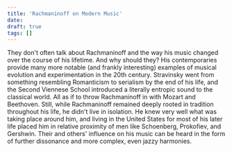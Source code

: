 ```yaml
---
title: 'Rachmaninoff on Modern Music'
date: 
draft: true
tags: []
---
```


They don't often talk about Rachmaninoff and the way his music changed over the course of his lifetime. And why should they? His contemporaries provide many more notable (and frankly interesting) examples of musical evolution and experimentation in the 20th century. Stravinsky went from something resembling Romanticism to serialism by the end of his life, and the Second Viennese School introduced a literally entropic sound to the classical world. All as if to throw Rachmaninoff in with Mozart and Beethoven. Still, while Rachmaninoff remained deeply rooted in tradition throughout his life, he didn't live in isolation. He knew very well what was taking place around him, and living in the United States for most of his later life placed him in relative proximity of men like Schoenberg, Prokofiev, and Gershwin. Their and others' influence on his music can be heard in the form of further dissonance and more complex, even jazzy harmonies.
